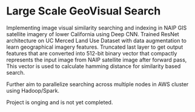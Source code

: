 # Large Scale GeoVisual Search

Implementing image visual similarity searching and indexing in NAIP GIS satellite imagery of lower California using Deep CNN. Trained ResNet architecture on UC Merced Land Use Dataset with data augmentation to learn geographical imagery features. Truncated last layer to get output features that are converted into 512-bit binary vector that compactly represents the input image from NAIP satellite image after forward pass, This vector is used to calculate hamming distance for similarity based search.


Further aim to parallelize searching across multiple nodes in AWS cluster using Hadoop/Spark.

Project is onging and is not yet completed.
